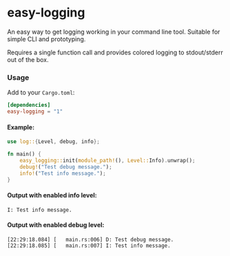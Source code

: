 # easy-logging

An easy way to get logging working in your command line tool. Suitable for simple CLI and prototyping.

Requires a single function call and provides colored logging to stdout/stderr out of the box.

### Usage

Add to your `Cargo.toml`:

```toml
[dependencies]
easy-logging = "1"
```

#### Example:

```rust
use log::{Level, debug, info};

fn main() {
    easy_logging::init(module_path!(), Level::Info).unwrap();
    debug!("Test debug message.");
    info!("Test info message.");
}
```

#### Output with enabled info level:

```
I: Test info message.
```

#### Output with enabled debug level:

```
[22:29:18.084] [   main.rs:006] D: Test debug message.
[22:29:18.085] [   main.rs:007] I: Test info message.
```